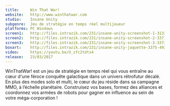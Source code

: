 ```yaml
---
title:     Win That War!
website:   http://www.winthatwar.com
studio:    Insane Unity
subgenre:  Jeu de stratégie en temps réel multijoueur
platforms: PC Windows
screen1:   http://files.intrazik.com/231/insane-unity-screenshot-1-3133-493-20150422-105927.png
screen2:   http://files.intrazik.com/231/insane-unity-screenshot-2-3371-493-20150422-105928.jpg
screen3:   http://files.intrazik.com/231/insane-unity-screenshot-3-3373-493-20150422-105928.jpg
boxart:    http://files.intrazik.com/231/insane-unity-jaquette-3375-493-20150422-105929.jpg
video:     https://youtu.be/U_zfc2tdtx4
release:   23/03/2017
---
```


WinThatWar! est un jeu de stratégie en temps réel qui vous entraîne au cœur d'une féroce conquête galactique dans un univers rétrofutur décalé. En plus des modes solo et multi, le cœur du jeu réside dans sa campagne MMO, à l’échelle planétaire. Construisez vos bases, formez des alliances et coordonnez vos armées de robots pour gagner en influence au sein de votre méga-corporation !
